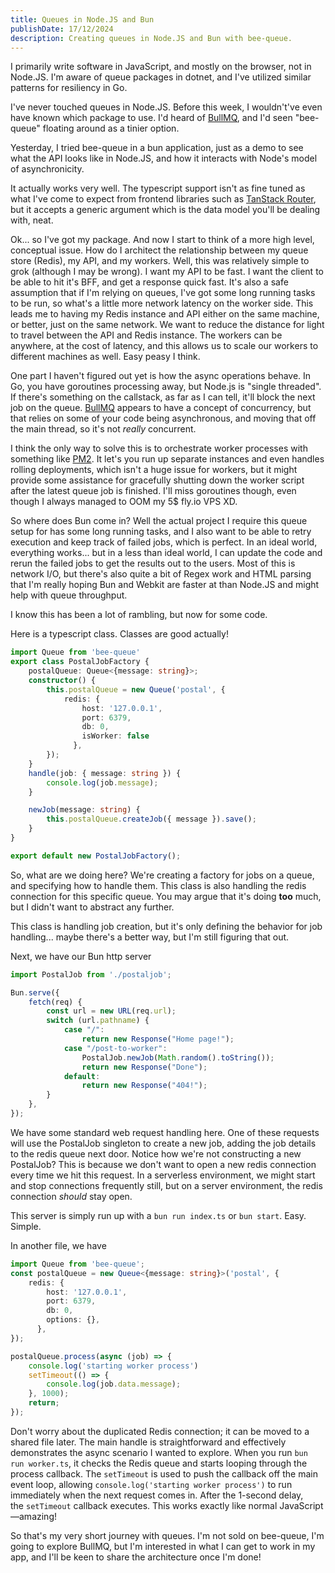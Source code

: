 ```yaml
---
title: Queues in Node.JS and Bun
publishDate: 17/12/2024
description: Creating queues in Node.JS and Bun with bee-queue.
---
```

I primarily write software in JavaScript, and mostly on the browser, not in Node.JS. I'm aware of queue packages in dotnet, and I've utilized similar patterns for resiliency in Go.

I've never touched queues in Node.JS. Before this week, I wouldn't've even have known which package to use. I'd heard of [BullMQ](https://docs.bullmq.io/), and I'd seen "bee-queue" floating around as a tinier option.

Yesterday, I tried bee-queue in a bun application, just as a demo to see what the API looks like in Node.JS, and how it interacts with Node's model of asynchronicity.

It actually works very well. The typescript support isn't as fine tuned as what I've come to expect from frontend libraries such as [TanStack Router](https://tanstack.com/router/latest), but it accepts a generic argument which is the data model you'll be dealing with, neat.

Ok... so I've got my package. And now I start to think of a more high level, conceptual issue. How do I architect the relationship between my queue store (Redis), my API, and my workers. Well, this was relatively simple to grok (although I may be wrong). I want my API to be fast. I want the client to be able to hit it's BFF, and get a response quick fast. It's also a safe assumption that if I'm relying on queues, I've got some long running tasks to be run, so what's a little more network latency on the worker side. This leads me to having my Redis instance and API either on the same machine, or better, just on the same network. We want to reduce the distance for light to travel between the API and Redis instance. The workers can be anywhere, at the cost of latency, and this allows us to scale our workers to different machines as well. Easy peasy I think.

One part I haven't figured out yet is how the async operations behave. In Go, you have goroutines processing away, but Node.js is "single threaded". If there's something on the callstack, as far as I can tell, it'll block the next job on the queue. [BullMQ](https://docs.bullmq.io/guide/workers/concurrency) appears to have a concept of concurrency, but that relies on some of your code being asynchronous, and moving that off the main thread, so it's not _really_ concurrent.

I think the only way to solve this is to orchestrate worker processes with something like [PM2](https://pm2.keymetrics.io/). It let's you run up separate instances and even handles rolling deployments, which isn't a huge issue for workers, but it might provide some assistance for gracefully shutting down the worker script after the latest queue job is finished. I'll miss goroutines though, even though I always managed to OOM my 5$ fly.io VPS XD.

So where does Bun come in? Well the actual project I require this queue setup for has some long running tasks, and I also want to be able to retry execution and keep track of failed jobs, which is perfect. In an ideal world, everything works... but in a less than ideal world, I can update the code and rerun the failed jobs to get the results out to the users. Most of this is network I/O, but there's also quite a bit of Regex work and HTML parsing that I'm really hoping Bun and Webkit are faster at than Node.JS and might help with queue throughput.

I know this has been a lot of rambling, but now for some code.

Here is a typescript class. Classes are good actually!
```typescript
import Queue from 'bee-queue'
export class PostalJobFactory {
    postalQueue: Queue<{message: string}>;
    constructor() {
        this.postalQueue = new Queue('postal', {
            redis: {
                host: '127.0.0.1',
                port: 6379,
                db: 0,
                isWorker: false
              },
        });
    }
    handle(job: { message: string }) {
        console.log(job.message);
    }

    newJob(message: string) {
        this.postalQueue.createJob({ message }).save();
    }
}

export default new PostalJobFactory();
```
So, what are we doing here? We're creating a factory for jobs on a queue, and specifying how to handle them. This class is also handling the redis connection for this specific queue. You may argue that it's doing **too** much, but I didn't want to abstract any further.

This class is handling job creation, but it's only defining the behavior for job handling... maybe there's a better way, but I'm still figuring that out.

Next, we have our Bun http server
```typescript
import PostalJob from './postaljob';

Bun.serve({
    fetch(req) {
        const url = new URL(req.url);
        switch (url.pathname) {
            case "/":
                return new Response("Home page!");
            case "/post-to-worker":
                PostalJob.newJob(Math.random().toString());
                return new Response("Done");
            default:
                return new Response("404!");
        }
    },
});
```
We have some standard web request handling here. One of these requests will use the PostalJob singleton to create a new job, adding the job details to the redis queue next door. Notice how we're not constructing a new PostalJob? This is because we don't want to open a new redis connection every time we hit this request. In a serverless environment, we might start and stop connections frequently still, but on a server environment, the redis connection _should_ stay open.

This server is simply run up with a `bun run index.ts` or `bun start`. Easy. Simple.

In another file, we have
```typescript
import Queue from 'bee-queue';
const postalQueue = new Queue<{message: string}>('postal', {
    redis: {
        host: '127.0.0.1',
        port: 6379,
        db: 0,
        options: {},
      },
});

postalQueue.process(async (job) => {
    console.log('starting worker process')
    setTimeout(() => {
        console.log(job.data.message);
    }, 1000);
    return;
});
```

Don't worry about the duplicated Redis connection; it can be moved to a shared file later. The main handle is straightforward and effectively demonstrates the async scenario I wanted to explore. When you run `bun run worker.ts`, it checks the Redis queue and starts looping through the process callback. The `setTimeout` is used to push the callback off the main event loop, allowing `console.log('starting worker process')` to run immediately when the next request comes in. After the 1-second delay, the `setTimeout` callback executes. This works exactly like normal JavaScript—amazing!

So that's my very short journey with queues. I'm not sold on bee-queue, I'm going to explore BullMQ, but I'm interested in what I can get to work in my app, and I'll be keen to share the architecture once I'm done!